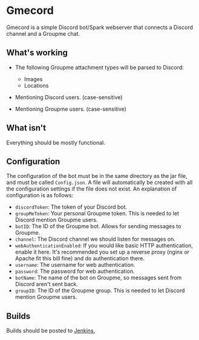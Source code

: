# Gmecord

Gmecord is a simple Discord bot/Spark webserver that connects a Discord channel and a Groupme chat. 

## What's working
* The following Groupme attachment types will be parsed to Discord:
	* Images
	* Locations

* Mentioning Discord users. (case-sensitive)
* Mentioning Groupme users. (case-sensitive)

## What isn't
Everything should be mostly functional.

## Configuration
The configuration of the bot must be in the same directory as the jar file, and must be called `Config.json`. A file will automatically be created with all the configuration settings if the file does not exist. An explanation of configuration is as follows:
* `discordToken`: The token of your Discord bot.
* `groupMeToken`: Your personal Groupme token. This is needed to let Discord mention Groupme users.
* `botID`: The ID of the Groupme bot. Allows for sending messages to Groupme.
* `channel`: The Discord channel we should listen for messages on.
* `webAuthenticationEnabled`: If you would like basic HTTP authentication, enable it here. It's recommended you set up a reverse proxy (nginx or Apache fit this bill fine) and do authentication there.
* `username`: The username for web authentication.
* `password`: The password for web authentication.
* `botName`: The name of the bot on Groupme, so messages sent from Discord aren't sent back.
* `groupID`: The ID of the Groupme group. This is needed to let Discord mention Groupme users.

## Builds
Builds should be posted to [Jenkins.](https://jenkins.banditoz.io/job/gmecord/)
